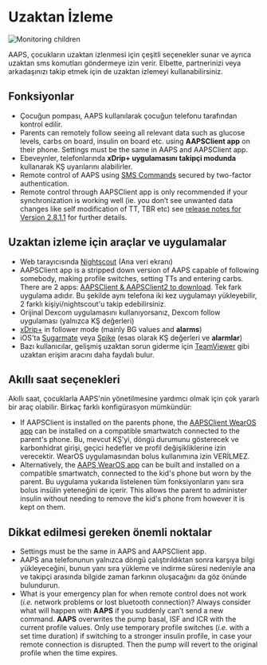 # Uzaktan İzleme

![Monitoring children](../images/KidsMonitoring.png)

AAPS, çocukların uzaktan izlenmesi için çeşitli seçenekler sunar ve ayrıca uzaktan sms komutları göndermeye izin verir. Elbette, partnerinizi veya arkadaşınızı takip etmek için de uzaktan izlemeyi kullanabilirsiniz.

## Fonksiyonlar

- Çocuğun pompası, AAPS kullanılarak çocuğun telefonu tarafından kontrol edilir.
- Parents can remotely follow seeing all relevant data such as glucose levels, carbs on board, insulin on board etc. using **AAPSClient app** on their phone. Settings must be the same in AAPS and AAPSClient app.
- Ebeveynler, telefonlarında **xDrip+ uygulamasını takipçi modunda** kullanarak KŞ uyarılarını alabilirler.
- Remote control of AAPS using [SMS Commands](../RemoteFeatures/SMSCommands.md) secured by two-factor authentication.
- Remote control through AAPSClient app is only recommended if your synchronization is working well (ie. you don’t see unwanted data changes like self modification of TT, TBR etc) see [release notes for Version 2.8.1.1](#important-hints-2-8-1-1) for further details.

## Uzaktan izleme için araçlar ve uygulamalar

- Web tarayıcısında [Nightscout](https://nightscout.github.io/) (Ana veri ekranı)
- AAPSClient app is a stripped down version of AAPS capable of following somebody, making profile switches, setting TTs and entering carbs. There are 2 apps:  [AAPSClient & AAPSClient2 to download](https://github.com/nightscout/AndroidAPS/releases/). Tek fark uygulama adıdır. Bu şekilde aynı telefona iki kez uygulamayı yükleyebilir, 2 farklı kişiyi/nightscout'u takip edebilirsiniz.
- Orijinal Dexcom uygulamasını kullanıyorsanız, Dexcom follow uygulaması (yalnızca KŞ değerleri)
- [xDrip+](../CompatibleCgms/xDrip.md) in follower mode (mainly BG values and **alarms**)
- iOS'ta [Sugarmate](https://sugarmate.io/) veya [Spike](https://spike-app.com/) (esas olarak KŞ değerleri ve **alarmlar**)
- Bazı kullanıcılar, gelişmiş uzaktan sorun giderme için [TeamViewer](https://www.teamviewer.com/) gibi uzaktan erişim aracını daha faydalı bulur.

## Akıllı saat seçenekleri

Akıllı saat, çocuklarla AAPS'nin yönetilmesine yardımcı olmak için çok yararlı bir araç olabilir. Birkaç farklı konfigürasyon mümkündür:

- If AAPSClient is installed on the parents phone, the [AAPSClient WearOS app](https://github.com/nightscout/AndroidAPS/releases/) can be installed on a compatible smartwatch connected to the parent's phone. Bu, mevcut KŞ'yi, döngü durumunu gösterecek ve karbonhidrat girişi, geçici hedefler ve profil değişikliklerine izin verecektir. WearOS uygulamasından bolus kullanımına izin VERİLMEZ.
- Alternatively, the [AAPS WearOS app](../WearOS/WearOsSmartwatch.md) can be built and installed on a compatible smartwatch, connected to the kid's phone but worn by the parent. Bu uygulama yukarıda listelenen tüm fonksiyonların yanı sıra bolus insülin yeteneğini de içerir. This allows the parent to administer insulin without needing to remove the kid's phone from however it is kept on them.

## Dikkat edilmesi gereken önemli noktalar

- Settings must be the same in AAPS and AAPSClient app.
- AAPS ana telefonunun yalnızca döngü çalıştırıldıktan sonra karşıya bilgi yükleyeceğini, bunun yanı sıra yükleme ve indirme süresi nedeniyle ana ve takipçi arasında bilgide zaman farkının oluşacağını da göz önünde bulundurun.
- What is your emergency plan for when remote control does not work (_i.e._ network problems or lost bluetooth connection)?  Always consider what will happen with **AAPS** if you suddenly can’t send a new command. **AAPS** overwrites the pump basal, ISF and ICR with the current profile values. Only use temporary profile switches (_i.e._ with a set time duration) if switching to a stronger insulin profile, in case your remote connection is disrupted. Then the pump will revert to the original profile when the time expires.